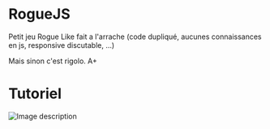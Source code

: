 # RogueJS

Petit jeu Rogue Like fait a l'arrache (code dupliqué, aucunes connaissances en js, responsive discutable, ...)

Mais sinon c'est rigolo. A+

# Tutoriel
![Image description](https://github.com/maxlamenace417/RogueJS/tree/master/ressources/images/readme/interface.png)
